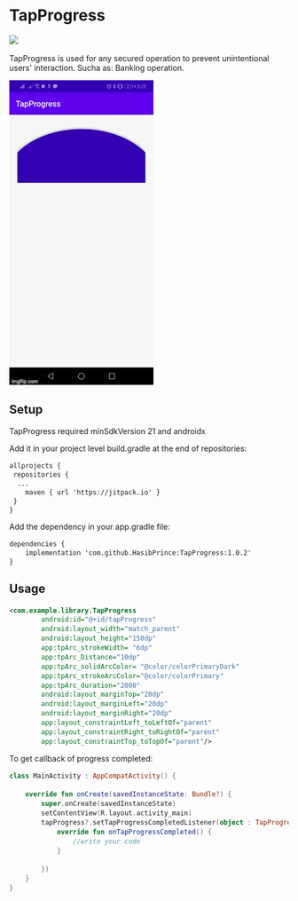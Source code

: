 # TapProgress

[![](https://jitpack.io/v/HasibPrince/TapProgress.svg)](https://jitpack.io/#HasibPrince/TapProgress)

TapProgress is used for any secured operation to prevent unintentional users' interaction. Sucha as: Banking operation.

![](tap-progress.gif)

Setup
------
TapProgress required minSdkVersion 21 and androidx

Add it in your project level build.gradle at the end of repositories:

```
allprojects {
 repositories {
  ...
	maven { url 'https://jitpack.io' }
 }
}
```
Add the dependency in your app.gradle file:
```
dependencies {
	implementation 'com.github.HasibPrince:TapProgress:1.0.2'
}
```

Usage
--------
```xml
<com.example.library.TapProgress
        android:id="@+id/tapProgress"
        android:layout_width="match_parent"
        android:layout_height="150dp"
        app:tpArc_strokeWidth= "6dp"
        app:tpArc_Distance="10dp"
        app:tpArc_solidArcColor= "@color/colorPrimaryDark"
        app:tpArc_strokeArcColor="@color/colorPrimary"
        app:tpArc_duration="2000"
        android:layout_marginTop="20dp"
        android:layout_marginLeft="20dp"
        android:layout_marginRight="20dp"
        app:layout_constraintLeft_toLeftOf="parent"
        app:layout_constraintRight_toRightOf="parent"
        app:layout_constraintTop_toTopOf="parent"/>
```
To get callback of progress completed:
```kotlin
class MainActivity : AppCompatActivity() {

    override fun onCreate(savedInstanceState: Bundle?) {
        super.onCreate(savedInstanceState)
        setContentView(R.layout.activity_main)
        tapProgress?.setTapProgressCompletedListener(object : TapProgress.TapProgressCompletedListener{
            override fun onTapProgressCompleted() {
                //write your code
            }

        })
    }
}
```
